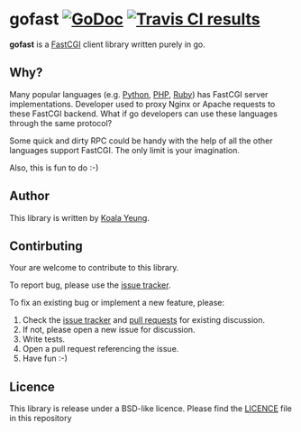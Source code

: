 # gofast [![GoDoc](https://godoc.org/github.com/yookoala/gofast?status.svg)][godoc] [![Travis CI results][travis]](https://travis-ci.org/yookoala/gofast)

[godoc]: https://godoc.org/github.com/yookoala/gofast
[travis]: https://api.travis-ci.org/yookoala/gofast.svg?branch=master


**gofast** is a [FastCGI](http://www.fastcgi.com/devkit/doc/fcgi-spec.html)
client library written purely in go.


Why?
----
Many popular languages (e.g. [Python][python/webservers],
[PHP][php-fpm], [Ruby][rubygem/fcgi]) has FastCGI server
implementations. Developer used to proxy Nginx or Apache requests
to these FastCGI backend. What if go developers can use these
languages through the same protocol?

Some quick and dirty RPC could be handy with the help of all the
other languages support FastCGI. The only limit is your imagination.

Also, this is fun to do :-)

[php-fpm]: http://php.net/manual/en/install.fpm.php
[rubygem/fcgi]: https://rubygems.org/gems/fcgi/versions/0.9.2.1
[python/webservers]: https://docs.python.org/2/howto/webservers.html

Author
------

This library is written by [Koala Yeung][author@github].

[author@github]: https://github.com/yookoala/


Contirbuting
------------

Your are welcome to contribute to this library.

To report bug, please use the [issue tracker][issue tracker].

To fix an existing bug or implement a new feature, please:

1. Check the [issue tracker][issue tracker] and [pull requests][pull requests] for existing discussion.
2. If not, please open a new issue for discussion.
3. Write tests.
4. Open a pull request referencing the issue.
5. Have fun :-)

[issue tracker]: https://github.com/yookoala/gofast/issues
[pull requests]: https://github.com/yookoala/gofast/pulls

Licence
-------

This library is release under a BSD-like licence. Please find the
[LICENCE][LICENCE] file in this repository

[LICENCE]: /LICENCE

